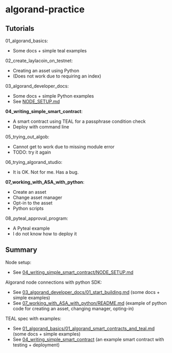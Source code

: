 # algorand-practice

## Tutorials

01_algorand_basics:
* Some docs + simple teal examples

02_create_laylacoin_on_testnet:
* Creating an asset using Python
* (Does not work due to requiring an index)

03_algorand_developer_docs:
* Some docs + simple Python examples
* See [NODE_SETUP.md](04_writing_simple_smart_contract/NODE_SETUP.md)

**04_writing_simple_smart_contract**:
* A smart contract using TEAL for a passphrase condition check
* Deploy with command line

05_trying_out_algob:
* Cannot get to work due to missing module error
* TODO: try it again

06_trying_algorand_studio:
* It is OK. Not for me. Has a bug.

**07_working_with_ASA_with_python**:
* Create an asset
* Change asset manager
* Opt-in to the asset
* Python scripts

08_pyteal_approval_program:
* A Pyteal example
* I do not know how to deploy it

## Summary

Node setup:
* See [04_writing_simple_smart_contract/NODE_SETUP.md](04_writing_simple_smart_contract/NODE_SETUP.md)

Algorand node connections with python SDK:
* See [03_algorand_developer_docs/01_start_building.md](03_algorand_developer_docs/01_start_building.md) (some docs + simple examples)
* See [07_working_with_ASA_with_python/README.md](07_working_with_ASA_with_python/README.md) (example of python code for creating an asset, changing manager, opting-in)

TEAL spec with examples:
* See [01_algorand_basics/01_algorand_smart_contracts_and_teal.md](01_algorand_basics/01_algorand_smart_contracts_and_teal.md) (some docs + simple examples)
* See [04_writing_simple_smart_contract](04_writing_simple_smart_contract) (an example smart contract with testing + deployment)
